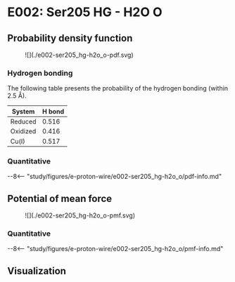 # E002: Ser205 HG - H2O O

## Probability density function

<figure markdown>
![](./e002-ser205_hg-h2o_o-pdf.svg)
</figure>

### Hydrogen bonding

The following table presents the probability of the hydrogen bonding (within 2.5 Å).

| System | H bond |
| ------ | ------ |
| Reduced | 0.516 |
| Oxidized | 0.416 |
| Cu(I) | 0.517 |

### Quantitative

--8<-- "study/figures/e-proton-wire/e002-ser205_hg-h2o_o/pdf-info.md"

## Potential of mean force

<figure markdown>
![](./e002-ser205_hg-h2o_o-pmf.svg)
</figure>

### Quantitative

--8<-- "study/figures/e-proton-wire/e002-ser205_hg-h2o_o/pmf-info.md"

## Visualization

<div id="reduced-view" class="mol-container"></div>
<script>
document.addEventListener('DOMContentLoaded', (event) => {
    const viewer = molstar.Viewer.create('reduced-view', {
        layoutIsExpanded: false,
        layoutShowControls: false,
        layoutShowRemoteState: false,
        layoutShowSequence: true,
        layoutShowLog: false,
        layoutShowLeftPanel: false,
        viewportShowExpand: true,
        viewportShowSelectionMode: true,
        viewportShowAnimation: false,
        pdbProvider: 'rcsb',
    }).then(viewer => {
        // viewer.loadStructureFromUrl("/analysis/005-rogfp-glh-md/data/traj/frame_106403.pdb", "pdb");
        viewer.loadSnapshotFromUrl("/misc/002-molstar-states/reduced-example.molj", "molj");
    });
});
</script>
